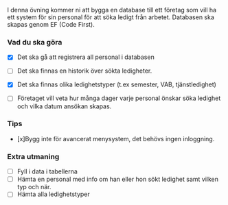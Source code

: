 ﻿
I denna övning kommer ni att bygga en database till ett företag som vill ha ett system för sin personal för att söka ledigt från arbetet. Databasen ska skapas genom EF (Code First).

### Vad du ska göra

- [x] Det ska gå att registrera all personal i databasen

- [ ] Det ska finnas en historik över sökta ledigheter.

- [x] Det ska finnas olika ledighetstyper (t.ex semester, VAB, tjänstledighet) 

- [ ] Företaget vill veta hur många dager varje personal önskar söka ledighet och vilka datum ansökan skapas.

### Tips

- [x]Bygg inte för avancerat menysystem, det behövs ingen inloggning.

### Extra utmaning

- [ ] Fyll i data i tabellerna
- [ ] Hämta en personal med info om han eller hon sökt ledighet samt vilken typ och när.
- [ ] Hämta alla ledighetstyper 